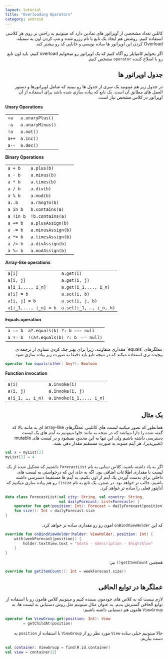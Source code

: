 ```yaml
---
layout: tutorial
title: "Overloading Operators"
category: android
---
```



<div dir="rtl" markdown="1">



کاتلین تعداد مشخصی از آوپراتور های نمادین دارد که میتونیم به راحتی بر روی هر کلاسی استفاده کنیم. روشش هم ایجاد یک تابع با نام رزرو شده و مپ کردن اون به سمبله. Overload کردن این اوپراتور ها ساده نویسی و خانایی کد رو بیشتر کنه.

اگر بخوایم کامپایلر رو آگاه کنیم که یک اوپراتور رو میخوایم overload کنیم، باید اون تابع رو با اصلاح کننده  `operator` مشخص کنیم.

<div dir="rtl" markdown="1" id="جدول-اوپراتور-ها" >

## جدول اوپراتور ها

</div>

در جدول زیر هم میتونید یک سری از جدول ها رو ببینید  که شامل اوپراتورها و دستور العمل های مطابق آن است. یک تابع که پیاده سازی شده باشد برای استفاده از آن اوپراتور در کلاس مشخص نیاز است.

</div>

**Unary Operations**

|                |                               |
|----------------|-------------------------------|
|`+a`            |`a.unaryPlus()`                |
|`-a`            |`a.unaryMinus()`               |
|`!a`            |`a.not()`                      |
|`a++`           |`a.inc()`                      |
|`a--`           |`a.dec()`                      |


**Binary Operations**

|                |                               |
|----------------|-------------------------------|
|`a + b`         |`a.plus(b)`                    |
|`a - b`         |`a.minus(b)`                   |
|`a * b`         |`a.times(b)`                   |
|`a / b`         |`a.div(b)`                     |
|`a % b`         |`a.mod(b)`                     |
|`a..b`          |`a.rangTo(b)`                  |
|`a in b`        |`b.contains(a)`                |
|`a !in b`       |`!b.contains(a)`               |
|`a += b`        |`a.plusAssign(b)`              |
|`a -= b`        |`a.minusAssign(b)`             |
|`a *= b`        |`a.timesAssign(b)`             |
|`a /= b`        |`a.divAssign(b)`               |
|`a %= b`        |`a.modAssign(b)`               |

**Array-like operations**

|                       |                               |
|-----------------------|-------------------------------|
|`a[i]`                 |`a.get(i)`                     |
|`a[i, j]`              |`a.get(i, j)`                  |
|`a[i_1,..., i_n]`      |`a.get(i_1,..., i_n)`          |
|`a[i] = b`             |`a.set(i, b)`                  |
|`a[i, j] = b`          |`a.set(i, j, b)`               |
|`a[i_1,..., i_n] = b`  |`a.set(i_1, …, i_n, b)`        |


**Equals operation**

|                       |                                    |
|-----------------------|------------------------------------|
|`a == b`               |`a?.equals(b) ?: b === null`        |
|`a != b`               |`!(a?.equals(b) ?: b === null)`     |




<div dir="rtl" markdown="1">
عملگرهای `equals` مقداری متفاوتند، زیرا برای بهتر چک کردن تساوی از ترجمه ی پیچیده تری استفاده میکند که در نتیجه تابع باید دقیقا به صورت زیر پیاده سازی شود.

</div>

````kotlin
operator fun equals(other: Any?): Boolean
````

**Function invocation**

|                       |                                    |
|-----------------------|------------------------------------|
|`a(i)`                 |`a.invoke(i)`                       |
|`a(i, j)`              |`a.invoke(i, j)`                    |
|`a(i_1, …, i_n)`       |`a.invoke(i_1,..., i_n)`            |

<div dir="rtl" markdown="1">

<div dir="rtl" markdown="1" id="یک-مثال" >

## یک مثال

</div>

همانطور که تصور میکنید لیست های کاتلینی عملگرهای array-like ای به مانند بالا که گفته شده را دارا میباشد که در نتیجه به مانند جاوا میتونیم به آیتم های یک لیست دسترسی داشته باشیم ولی این تنها به این محدود نمیشود و در لیست های mutable (تغییرپذیر)، هر آیتم میتونه به صورت مستقیم مقدار دهی بشه.

</div>

```kotlin
val x = myList[2]
myList[2] = 4
```

<div dir="rtl" markdown="1">

اگر به یاد داشته باشید، کلاس دیتایی به نام `ForecastList` داشتیم که تشکیل شده از یک لیست با مقداری اطلاعات اضافی بود. اگه به جای این که درخواستی به لیست های داخلی برای بدست آوردن یک آیتم از اون بکنیم، به آیتم ها مستقیما دسترسی داشته باشیم، جالب تر خواهد بود. در ضمن، یک تابع به نام `size()` رو هم پیاده سازی میکنیم که آداپتور فعلی را ساده تر خواهد کرد.

</div>

```kotlin
data class ForecastList(val city: String, val country: String,
                        val dailyForecast: List<Forecast>) {
    operator fun get(position: Int): Forecast = dailyForecast[position]
    fun size(): Int = dailyForecast.size
}
```

<div dir="rtl" markdown="1">

که این `onBindViewHolder` امون رو رو مقداری ساده تر خواهد کرد.

</div>

```kotlin
override fun onBindViewHolder(holder: ViewHolder, position: Int) {
    with(weekForecast[position]) {
        holder.textView.text = "$date - $description - $high/$low"
    }
}
```

<div dir="rtl" markdown="1">

همچنین `getItemCount()` نیز:

</div>

```kotlin
override fun getItemCount(): Int = weekForecast.size()
```
<div dir="rtl" markdown="1">

<div dir="rtl" markdown="1" id="عملگرها-در-توابع-الحاقی" >

## عملگرها در توابع الحاقی

</div>

لازم نیست که به کلاس های خودمون بسنده کنیم و میتونیم کلاس هامون رو با استفاده از توابع الحاقی گسترش بدیم. به عنوان مثال میتونیم مثل روش دستیابی به لیست ها، به `ViewGroup` هامون هم دستیابی داشته باشیم:

</div>

```kotlin
operator fun ViewGroup.get(position: Int): View
        = getChildAt(position)
```

<div dir="rtl" markdown="1">

حالا میتونیم خیلی ساده `View` مورد نظر رو از `ViewGroup` با استفاده از `position` به دست بیاریم.

</div>

```kotlin
val container: ViewGroup = find(R.id.container)
val view = container[2]
```








